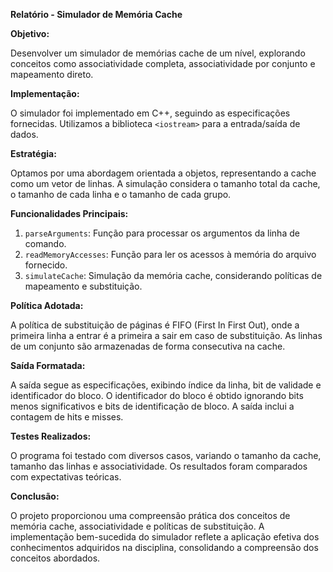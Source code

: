 **Relatório - Simulador de Memória Cache**

**Objetivo:**

Desenvolver um simulador de memórias cache de um nível, explorando conceitos como associatividade completa, associatividade por conjunto e mapeamento direto.

**Implementação:**

O simulador foi implementado em C++, seguindo as especificações fornecidas. Utilizamos a biblioteca `<iostream>` para a entrada/saída de dados.

**Estratégia:**

Optamos por uma abordagem orientada a objetos, representando a cache como um vetor de linhas. A simulação considera o tamanho total da cache, o tamanho de cada linha e o tamanho de cada grupo.

**Funcionalidades Principais:**

1. `parseArguments`: Função para processar os argumentos da linha de comando.
2. `readMemoryAccesses`: Função para ler os acessos à memória do arquivo fornecido.
3. `simulateCache`: Simulação da memória cache, considerando políticas de mapeamento e substituição.

**Política Adotada:**

A política de substituição de páginas é FIFO (First In First Out), onde a primeira linha a entrar é a primeira a sair em caso de substituição. As linhas de um conjunto são armazenadas de forma consecutiva na cache.

**Saída Formatada:**

A saída segue as especificações, exibindo índice da linha, bit de validade e identificador do bloco. O identificador do bloco é obtido ignorando bits menos significativos e bits de identificação de bloco. A saída inclui a contagem de hits e misses.

**Testes Realizados:**

O programa foi testado com diversos casos, variando o tamanho da cache, tamanho das linhas e associatividade. Os resultados foram comparados com expectativas teóricas.

**Conclusão:**

O projeto proporcionou uma compreensão prática dos conceitos de memória cache, associatividade e políticas de substituição. A implementação bem-sucedida do simulador reflete a aplicação efetiva dos conhecimentos adquiridos na disciplina, consolidando a compreensão dos conceitos abordados.
